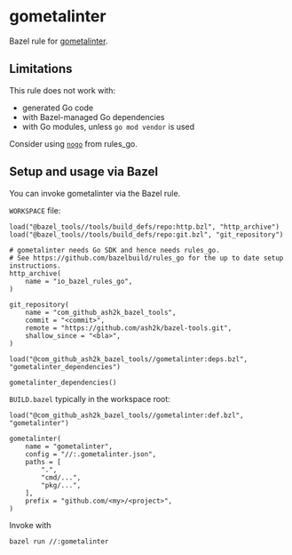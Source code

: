 # gometalinter

Bazel rule for [gometalinter](https://github.com/alecthomas/gometalinter).

## Limitations

This rule does not work with:

- generated Go code
- with Bazel-managed Go dependencies
- with Go modules, unless `go mod vendor` is used

Consider using [`nogo`](https://github.com/bazelbuild/rules_go/blob/master/go/nogo.rst) from rules_go.

## Setup and usage via Bazel

You can invoke gometalinter via the Bazel rule.

`WORKSPACE` file:

```bzl
load("@bazel_tools//tools/build_defs/repo:http.bzl", "http_archive")
load("@bazel_tools//tools/build_defs/repo:git.bzl", "git_repository")

# gometalinter needs Go SDK and hence needs rules_go.
# See https://github.com/bazelbuild/rules_go for the up to date setup instructions.
http_archive(
    name = "io_bazel_rules_go",
)

git_repository(
    name = "com_github_ash2k_bazel_tools",
    commit = "<commit>",
    remote = "https://github.com/ash2k/bazel-tools.git",
    shallow_since = "<bla>",
)

load("@com_github_ash2k_bazel_tools//gometalinter:deps.bzl", "gometalinter_dependencies")

gometalinter_dependencies()
```

`BUILD.bazel` typically in the workspace root:

```bzl
load("@com_github_ash2k_bazel_tools//gometalinter:def.bzl", "gometalinter")

gometalinter(
    name = "gometalinter",
    config = "//:.gometalinter.json",
    paths = [
        ".",
        "cmd/...",
        "pkg/...",
    ],
    prefix = "github.com/<my>/<project>",
)
```

Invoke with

```bash
bazel run //:gometalinter
```
